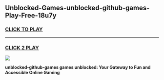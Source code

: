 
## Unblocked-Games-unblocked-github-games-Play-Free-18u7y
<h3>
<a href="https://premium76.site?title=unblocked-github-games&ref=18A1">CLICK TO PLAY</a></h3>
<hr>

<h3>
<a href="https://premium76.site?title=unblocked-github-games&ref=18A1">CLICK 2 PLAY</a>
  
</h3>

<a href="https://premium76.site?title=unblocked-github-games&ref=18A1"><img src="https://clearcache.store/games.png"></a>


**unblocked-github-games games unblocked: Your Gateway to Fun and Accessible Online Gaming**
